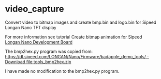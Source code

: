 # video_capture
Convert video to bitmap images and create bmp.bin and logo.bin for Sipeed Longan Nano TFT display 

For more information see tutorial [Create bitmap animation for Sipeed Longan Nano Development Board](https://www.mobilefish.com/developer/riscv/riscv_quickguide_create_bitmap_animation.html)

The bmp2hex.py program was copied from:<br />
[https://dl.sipeed.com/LONGAN/Nano/Firmware/badapple_demo_tools/ - Download file tools_bmp2hex.zip](https://dl.sipeed.com/LONGAN/Nano/Firmware/adapple_demo_tools/)

I have made no modification to the bmp2hex.py program.